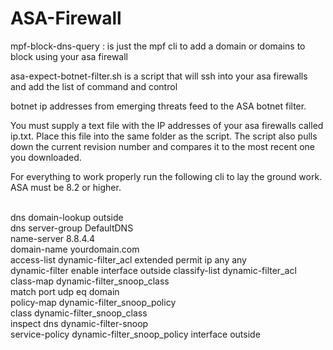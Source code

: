 ASA-Firewall
============

<p>mpf-block-dns-query	: is just the mpf cli to add a domain or domains to block using your asa firewall</p>
<p>asa-expect-botnet-filter.sh is a script that will ssh into your asa firewalls and add the list of command and control</p> botnet ip addresses from emerging threats feed to the ASA botnet filter.</p>
<p>You must supply a text file with the IP addresses of your asa firewalls called ip.txt. Place this file into the same folder as the script. The script also pulls down the current revision number and compares it to the most recent one you downloaded.</p>
<p>For everything to work properly run the following cli to lay the ground work. ASA must be 8.2 or higher.</p>
<br>dns domain-lookup outside
<br>dns server-group DefaultDNS
  <br>name-server 8.8.4.4
  <br>domain-name yourdomain.com
  <br>access-list dynamic-filter_acl extended permit ip any any
<br>dynamic-filter enable interface outside classify-list dynamic-filter_acl
<br>class-map dynamic-filter_snoop_class
<br> match port udp eq domain
 <br>policy-map dynamic-filter_snoop_policy
  <br>class dynamic-filter_snoop_class
  <br>inspect dns dynamic-filter-snoop
<br>service-policy dynamic-filter_snoop_policy interface outside

